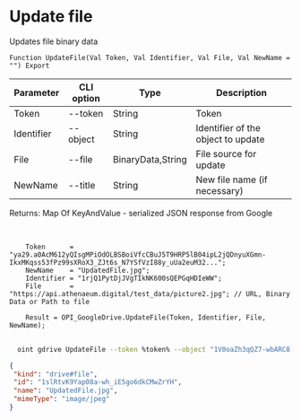 ﻿---
sidebar_position: 8
---

# Update file
 Updates file binary data



`Function UpdateFile(Val Token, Val Identifier, Val File, Val NewName = "") Export`

  | Parameter | CLI option | Type | Description |
  |-|-|-|-|
  | Token | --token | String | Token |
  | Identifier | --object | String | Identifier of the object to update |
  | File | --file | BinaryData,String | File source for update |
  | NewName | --title | String | New file name (if necessary) |

  
  Returns:  Map Of KeyAndValue - serialized JSON response from Google

<br/>




```bsl title="Code example"
    Token      = "ya29.a0AcM612yQIsgMPiOdOLBSBoiVfcCBuJ5T9HRP5lB04ipL2jQDnyuXGmn-IkxMKqss53fPz99sXRoX3_ZJt6s_N7YSfVzI88y_uUa2euM32...";
    NewName    = "UpdatedFile.jpg";
    Identifier = "1rjQ1PytDjJVgTIkNK600sQEPGqHDIeWW";
    File       = "https://api.athenaeum.digital/test_data/picture2.jpg"; // URL, Binary Data or Path to file

    Result = OPI_GoogleDrive.UpdateFile(Token, Identifier, File, NewName);
```



```sh title="CLI command example"
    
  oint gdrive UpdateFile --token %token% --object "1V0oaZh3qQZ7-wbARC8-vrErAFllsBGSJ" --file %file% --title %title%

```

```json title="Result"
{
 "kind": "drive#file",
 "id": "1slRtvK9Yap08a-wh_iE5go6dkCMwZrYH",
 "name": "UpdatedFile.jpg",
 "mimeType": "image/jpeg"
}
```
